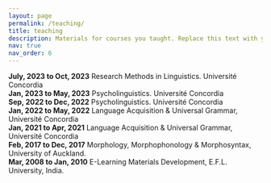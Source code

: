 ```yaml
---
layout: page
permalink: /teaching/
title: teaching
description: Materials for courses you taught. Replace this text with your description.
nav: true
nav_order: 6
---
```

**July, 2023 to Oct, 2023**  Research Methods in Linguistics. Université Concordia<br>
**Jan, 2023 to May, 2023** Psycholinguistics. Université Concordia<br>
**Sep, 2022 to Dec, 2022** Psycholinguistics. Université Concordia<br>
**Jan, 2022 to May, 2022** Language Acquisition & Universal Grammar, Université Concordia<br>
**Jan, 2021 to Apr, 2021** Language Acquisition & Universal Grammar, Université Concordia<br>
**Feb, 2017 to Dec, 2017** Morphology, Morphophonology & Morphosyntax, University of Auckland.<br>
**Mar, 2008 to Jan, 2010** E-Learning Materials Development, E.F.L. University, India.<br>

